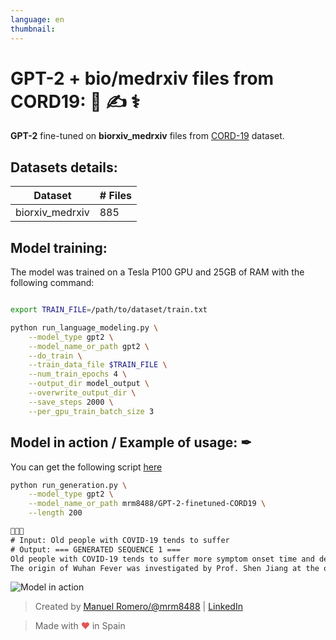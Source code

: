 ```yaml
---
language: en
thumbnail:
---
```


# GPT-2 + bio/medrxiv files from CORD19: 🦠 ✍ ⚕

**GPT-2** fine-tuned on **biorxiv_medrxiv** files from [CORD-19](https://www.kaggle.com/allen-institute-for-ai/CORD-19-research-challenge) dataset.


## Datasets details:

| Dataset                | # Files |
| ---------------------- | ----- |
| biorxiv_medrxiv        | 885  |


## Model training:

The model was trained on a Tesla P100 GPU and 25GB of RAM with the following command:

```bash

export TRAIN_FILE=/path/to/dataset/train.txt

python run_language_modeling.py \
    --model_type gpt2 \
    --model_name_or_path gpt2 \
    --do_train \
    --train_data_file $TRAIN_FILE \
    --num_train_epochs 4 \
    --output_dir model_output \
    --overwrite_output_dir \
    --save_steps 2000 \
    --per_gpu_train_batch_size 3
```

## Model in action / Example of usage: ✒

You can get the following script [here](https://github.com/huggingface/transformers/blob/master/examples/text-generation/run_generation.py)

```bash
python run_generation.py \
    --model_type gpt2 \
    --model_name_or_path mrm8488/GPT-2-finetuned-CORD19 \
    --length 200
```
```txt
👵👴🦠
# Input: Old people with COVID-19 tends to suffer 
# Output: === GENERATED SEQUENCE 1 ===
Old people with COVID-19 tends to suffer more symptom onset time and death. It is well known that many people with COVID-19 have high homozygous ZIKV infection in the face of severe symptoms in both severe and severe cases.
The origin of Wuhan Fever was investigated by Prof. Shen Jiang at the outbreak of Wuhan Fever [34]. As Huanan Province is the epicenter of this outbreak, Huanan, the epicenter of epidemic Wuhan Fever, is the most potential location for the direct transmission of infection (source: Zhongzhen et al., 2020). A negative risk ratio indicates more frequent underlying signs in the people in Huanan Province with COVID-19 patients. Further analysis of reported Huanan Fever onset data in the past two years indicated that the intensity of exposure is the key risk factor for developing MERS-CoV infection in this region, especially among children and elderly. To be continued to develop infected patients would be a very important area for
```

![Model in action](https://media.giphy.com/media/TgUdO72Iwk9h7hhm7G/giphy.gif)



> Created by [Manuel Romero/@mrm8488](https://twitter.com/mrm8488) | [LinkedIn](https://www.linkedin.com/in/manuel-romero-cs/)

> Made with <span style="color: #e25555;">&hearts;</span> in Spain
